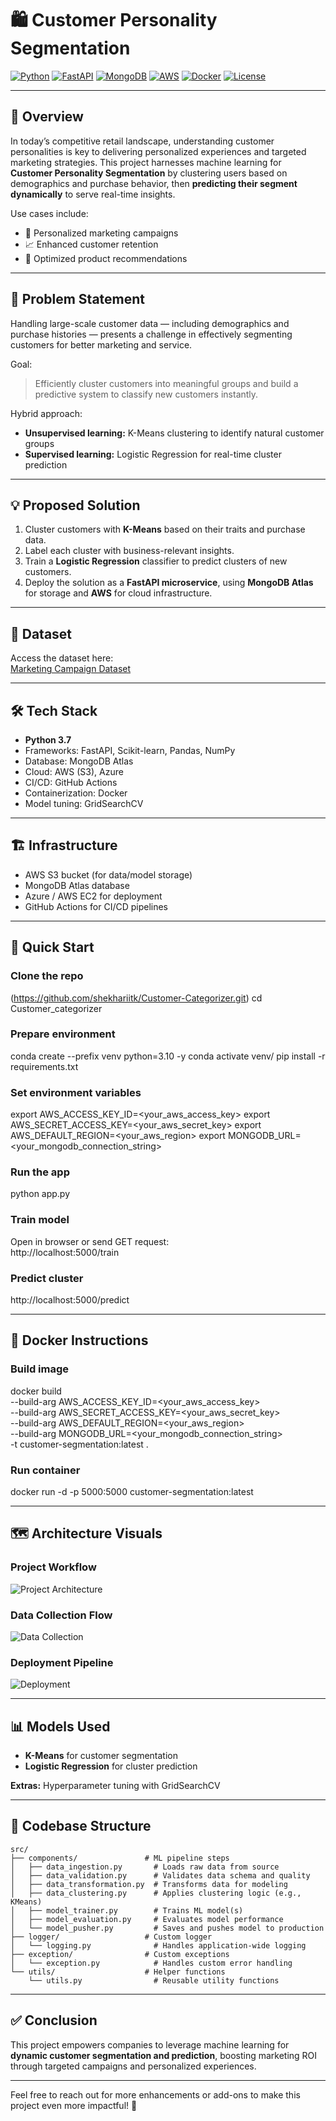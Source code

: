 # 🛍️ Customer Personality Segmentation

[![Python](https://img.shields.io/badge/python-3.7-blue?logo=python&logoColor=white)](https://www.python.org/)
[![FastAPI](https://img.shields.io/badge/FastAPI-009688?logo=fastapi&logoColor=white)](https://fastapi.tiangolo.com/)
[![MongoDB](https://img.shields.io/badge/MongoDB-47A248?logo=mongodb&logoColor=white)](https://www.mongodb.com/)
[![AWS](https://img.shields.io/badge/AWS-232F3E?logo=amazon-aws&logoColor=white)](https://aws.amazon.com/)
[![Docker](https://img.shields.io/badge/Docker-2496ED?logo=docker&logoColor=white)](https://www.docker.com/)
[![License](https://img.shields.io/badge/license-MIT-green)](LICENSE)

---

## 📌 Overview  
In today’s competitive retail landscape, understanding customer personalities is key to delivering personalized experiences and targeted marketing strategies. This project harnesses machine learning for **Customer Personality Segmentation** by clustering users based on demographics and purchase behavior, then **predicting their segment dynamically** to serve real-time insights.

Use cases include:  
- 🎯 Personalized marketing campaigns  
- 📈 Enhanced customer retention  
- 🚀 Optimized product recommendations  

---

## 🎯 Problem Statement  
Handling large-scale customer data — including demographics and purchase histories — presents a challenge in effectively segmenting customers for better marketing and service.

Goal:  
> Efficiently cluster customers into meaningful groups and build a predictive system to classify new customers instantly.

Hybrid approach:  
- **Unsupervised learning:** K-Means clustering to identify natural customer groups  
- **Supervised learning:** Logistic Regression for real-time cluster prediction  

---

## 💡 Proposed Solution  
1. Cluster customers with **K-Means** based on their traits and purchase data.  
2. Label each cluster with business-relevant insights.  
3. Train a **Logistic Regression** classifier to predict clusters of new customers.  
4. Deploy the solution as a **FastAPI microservice**, using **MongoDB Atlas** for storage and **AWS** for cloud infrastructure.

---

## 📂 Dataset  
Access the dataset here:  
[Marketing Campaign Dataset](https://github.com/entbappy/Branching-tutorial/blob/master/marketing_campaign.zip)  

---

## 🛠 Tech Stack  
- **Python 3.7**  
- Frameworks: FastAPI, Scikit-learn, Pandas, NumPy  
- Database: MongoDB Atlas  
- Cloud: AWS (S3), Azure  
- CI/CD: GitHub Actions  
- Containerization: Docker  
- Model tuning: GridSearchCV  

---

## 🏗 Infrastructure  
- AWS S3 bucket (for data/model storage)  
- MongoDB Atlas database  
- Azure / AWS EC2 for deployment  
- GitHub Actions for CI/CD pipelines  

---

## 🚀 Quick Start

### Clone the repo  
(https://github.com/shekhariitk/Customer-Categorizer.git)
cd Customer_categorizer


### Prepare environment  
conda create --prefix venv python=3.10 -y
conda activate venv/
pip install -r requirements.txt


### Set environment variables  
export AWS_ACCESS_KEY_ID=<your_aws_access_key>
export AWS_SECRET_ACCESS_KEY=<your_aws_secret_key>
export AWS_DEFAULT_REGION=<your_aws_region>
export MONGODB_URL=<your_mongodb_connection_string>


### Run the app  
python app.py


### Train model  
Open in browser or send GET request:  
http://localhost:5000/train


### Predict cluster  
http://localhost:5000/predict


---

## 🐳 Docker Instructions

### Build image  
 docker build \
   --build-arg AWS_ACCESS_KEY_ID=<your_aws_access_key> \
   --build-arg AWS_SECRET_ACCESS_KEY=<your_aws_secret_key> \
   --build-arg AWS_DEFAULT_REGION=<your_aws_region> \
   --build-arg MONGODB_URL=<your_mongodb_connection_string> \
   -t customer-segmentation:latest .



### Run container  
docker run -d -p 5000:5000 customer-segmentation:latest


---

## 🗺️ Architecture Visuals

### Project Workflow  
![Project Architecture](https://user-images.githubusercontent.com/71321529/192722336-54016f79-89ef-4c8c-9d71-a6e91ebab03f.jpeg)

### Data Collection Flow  
![Data Collection](https://user-images.githubusercontent.com/71321529/192721926-de265f9b-f301-4943-ac7d-948bff7be9a0.jpeg)

### Deployment Pipeline  
![Deployment](https://user-images.githubusercontent.com/104005791/199660875-c8e63457-432a-44cb-8a95-800870f3da15.png)

---

## 📊 Models Used  
- **K-Means** for customer segmentation  
- **Logistic Regression** for cluster prediction  

**Extras:** Hyperparameter tuning with GridSearchCV

---

## 📁 Codebase Structure  

```
src/
├── components/               # ML pipeline steps
│   ├── data_ingestion.py       # Loads raw data from source
│   ├── data_validation.py      # Validates data schema and quality
│   ├── data_transformation.py  # Transforms data for modeling
│   ├── data_clustering.py      # Applies clustering logic (e.g., KMeans)
│   ├── model_trainer.py        # Trains ML model(s)
│   ├── model_evaluation.py     # Evaluates model performance
│   └── model_pusher.py         # Saves and pushes model to production
├── logger/                   # Custom logger
│   └── logging.py              # Handles application-wide logging
├── exception/                # Custom exceptions
│   └── exception.py            # Handles custom error handling
└── utils/                    # Helper functions
    └── utils.py                # Reusable utility functions
```



---

## ✅ Conclusion  
This project empowers companies to leverage machine learning for **dynamic customer segmentation and prediction**, boosting marketing ROI through targeted campaigns and personalized experiences.


---

Feel free to reach out for more enhancements or add-ons to make this project even more impactful! 🚀


